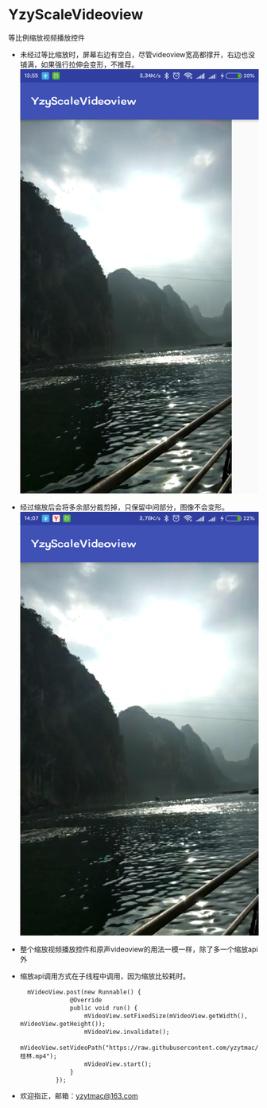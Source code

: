 # YzyScaleVideoview
等比例缩放视频播放控件  
- 未经过等比缩放时，屏幕右边有空白，尽管videoview宽高都撑开，右边也没铺满，如果强行拉伸会变形，不推荐。  
![](https://raw.githubusercontent.com/yzytmac/YzyScaleVideoview/master/videoview.png "未缩放")  
- 经过缩放后会将多余部分裁剪掉，只保留中间部分，图像不会变形。  
![](https://raw.githubusercontent.com/yzytmac/YzyScaleVideoview/master/yzyscalevideoview.png "缩放后")  
- 整个缩放视频播放控件和原声videoview的用法一模一样，除了多一个缩放api外  
- 缩放api调用方式在子线程中调用，因为缩放比较耗时。  

        mVideoView.post(new Runnable() {
                    @Override
                    public void run() {
                        mVideoView.setFixedSize(mVideoView.getWidth(), mVideoView.getHeight());
                        mVideoView.invalidate();
                        mVideoView.setVideoPath("https://raw.githubusercontent.com/yzytmac/YzyScaleVideoview/master/桂林.mp4");
                        mVideoView.start();
                    }
                });

- 欢迎指正，邮箱：yzytmac@163.com